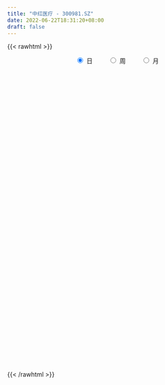 ```yaml
---
title: "中红医疗 - 300981.SZ"
date: 2022-06-22T18:31:20+08:00
draft: false
---
```

{{< rawhtml >}}
    <div style="text-align: center">
        <label style="padding: 1rem;"><input style="margin-right: .5rem" type="radio" name="period" value="D" checked onclick="period_change(this)">日</label>
        <label style="padding: 1rem;"><input style="margin-right: .5rem" type="radio" name="period" value="W" onclick="period_change(this)">周</label>
        <label style="padding: 1rem;"><input style="margin-right: .5rem" type="radio" name="period" value="M" onclick="period_change(this)">月</label>
    </div>
    <div id="chart" style="height: 700px;"></div> 
    <script type="text/javascript">
        const D_v = [256393.72,172253.92,147816.54,125622.82,122790.67,104671.19,64153.68,48024.16,67506.08,60746.45,49383.32,50607.19,59049.89,33648.65,50312.04,42041.07,35559.22,33284.93,43702.5,38813.65,40361.8,66920.63,40305.67,46655.91,24254.39,31380.41,26561.98,27482.94,19386.02,24160.31,41302.45,30517.37,21992.41,26830.93,20445.38,41765.18,22527.05,19802.44,30797.19,33552.38,47949.92,45190.56,31240.08,38818.82,29369.62,28395.24,20129.69,17853.7,19144.11,33870.63,25105.09,21987.36,29066.43,34952.06,31087.12,13733.13,20253.31,22957.65,17553.63,22380.68,17962.88,18557.86,35231.71,23381.16,36420.7,35297.35,40843.28,25411.14,26919.05,20680.69,23519.79,17785.94,16568.09,12794.38,15481.74,20413.28,26339.66,17547.99,10770.23,15386.79,11062.39,18555.82,26339.06,34844.98,50318.6,22431.85,12632.86,17320.08,16522.09,13771.8,14266.79,12981.8,18505.3,13600.38,11298.2,11376.04,10428.42,16001.94,14866.75,19639.7,10689.15,7425.64,9242.33,11439.88,10341.1,12050.51,7472.5,12247.8,11093.77,16244.89,8816.88,6420.46,15825.59,18126.48,12758.07,7872.23,9549.02,9623.04,9987.57,15386.27,36105.76,18239.56,10986.57,15444.52,13707.32,34084.74,17711.7,24548.98,18134.79,9942.35,12758.21,13586.99,11237.34,17486.21,24627.7,16632.73,13793.49,10221.06,11506.7,15511.66,18279.5,22495.67,20374.28,36334.07,37670.27,22677.48,14673.31,11371.99,11824.58,7058.87,11031.82,12222.68,10202.62,12060.77,11431.38,11778.79,8540.4,10630.08,24730.43,11220.29,10670.73,11539.95,9493.85,10802.73,9022.43,11325.75,18879.48,13673.4,11935.15,14095.89,9889.29,76384.86,52217.74,35589.44,46397.74,44775.28,57673.95,39049.2,38189.23,16590.52,14508.03,15698.51,9231.47,13791.32,7838.14,13460.15,9209.76,6672.78,7697.57,7479.93,7022.08,10339.03,7149.91,6459.95,7621.0,7870.52,9367.14,8021.31,9766.61,7608.45,14739.66,12085.99,12343.44,6977.98,8092.6,9195.36,12969.08,9682.01,15118.0,13789.61,12113.04,23111.92,24564.06,17493.87,16410.47,14864.52,8401.8,14125.88,10655.38,7546.01,9585.69,6821.33,7375.13,10916.23,7618.89,7972.34,9611.56,9922.9,7108.04,6727.79,7542.65,7381.84,6327.62,9493.31,7870.12,5733.19,5319.41,6204.92,8000.22,6205.38,12222.29,9895.99,20122.04,45695.86,32724.51,26047.89,16288.66,14591.16,15677.26,21932.46,17666.22,18211.75,18086.97,17531.07,13971.49,12140.03,17164.67,23783.45,50716.29,31011.9,23062.01,28240.52,48794.38,35475.22,50508.8,28471.37,34618.13,42919.22,34299.28,32849.02,26928.8,24811.99,24548.41,28263.82,22183.17,26265.93,25158.35,25497.42,19627.54]
const D_histogram = [0.0,0.4288547009,0.7335442277,1.5949817291,1.9365278315,1.1883366738,0.6909086236,0.02224363,-0.1341777355,-0.2354449886,-0.3945766913,-0.3433337337,-0.7505345885,-1.0333728089,-1.129183391,-1.4281952783,-1.7182154625,-1.7454404374,-1.5502145921,-1.2286434573,-1.2299499021,-0.6572878826,-0.3258397909,-0.4270556229,-0.4211205928,-0.2822827661,-0.2914169467,-0.393430441,-0.3132036401,-0.3570929226,-0.7105101288,-1.1695024304,-1.3494903466,-1.5405656283,-1.4180995501,-0.850857965,-0.5629609589,-0.2731458433,0.1813527557,0.5699667675,1.1598198665,1.6909933253,1.7663151966,1.7457785956,1.4733570563,0.9799531359,0.7092687192,0.5371468925,0.247615077,0.4415564689,0.5323250369,0.6564781551,0.8911925299,1.1400259303,0.9059864826,0.7534670066,0.6417280962,0.4093348778,0.1017183533,-0.2639561711,-0.6883691108,-0.7722309338,-0.4137620217,-0.2005012483,0.2096900444,0.4009680676,0.8308295399,0.9512045282,0.7459530494,0.3533227731,0.4054742728,0.459608746,0.3700637118,0.21792633,0.2439959861,0.3351672658,0.242705132,0.0145500869,-0.0863400799,-0.4414874422,-0.5113489971,-0.2705740578,0.073124611,0.5020787365,-0.0774748828,-0.5923274689,-0.8455578987,-1.0523474151,-1.2569950341,-1.2546160729,-1.0674115629,-0.9689392838,-0.9756232134,-0.9499164965,-0.8322528797,-0.6899416568,-0.5540238808,-0.6143232737,-0.7770922099,-0.7251109391,-0.8644325774,-0.8450749445,-0.661531217,-0.7163209334,-0.8170712485,-1.0320206203,-1.1543178768,-1.2656601784,-1.104867675,-0.7889897892,-0.5668047159,-0.3173352559,-0.3873125334,-0.7129503529,-0.7110759876,-0.7219336646,-0.628790547,-0.4298771336,-0.2979228084,0.0002519704,-0.27736276,-0.5541560964,-0.6098069004,-0.4300070563,-0.303805984,0.2072646474,0.5372691582,0.8443892107,0.8153693739,0.8714404028,0.9835773324,1.1431567601,1.2544927767,1.4015617637,1.5448072029,1.6146374217,1.4594421863,1.3422368045,1.1778991076,1.1392833053,1.1546444858,1.158918985,1.0774360601,1.2050320631,1.3751054793,1.2515139258,1.0355536547,0.7898045181,0.4675436723,0.2688696886,0.2595678281,0.2858937939,0.280826623,0.3022953055,0.3373053776,0.2180165212,0.1156243527,-0.0738197025,0.0419938244,0.0404743145,0.0904827575,-0.0010711698,-0.0795489496,-0.0293874623,-0.0747439882,-0.0599968321,0.0670906653,0.0746191673,0.1132211771,0.016493608,-0.0030314397,0.7454498965,1.2113129648,1.3024610764,1.5466679215,1.4780034875,1.7169895989,1.6199078579,0.8426080265,0.3702091939,-0.1105252772,-0.6750543523,-0.9974051777,-1.4519258201,-1.6902887397,-2.0020966514,-2.1156679687,-1.991466359,-1.7195670075,-1.4343508219,-1.2213933077,-1.208886538,-1.1788817031,-1.0487270371,-0.8391732297,-0.7248577139,-0.5226901852,-0.3393211966,-0.2850639209,-0.1601253334,-0.2102205954,-0.0848443975,0.1326476825,0.2602409639,0.3733452286,0.4495281875,0.5281838636,0.4428799564,0.1204255637,-0.2102347732,-0.218071662,0.0641308071,0.2872701102,0.2651174594,0.2116693241,0.232184447,0.2629921369,0.4237574038,0.3942935542,0.3489900873,0.27044923,0.1337333484,-0.0121617919,-0.0099920801,0.0063951202,0.0320963002,-0.008622757,0.1000817663,0.0814499904,0.0425096075,0.0106535601,0.014877804,-0.0529890183,0.0118595616,-0.0624295025,-0.0884263138,-0.1649149257,-0.251434517,-0.4540045566,-0.5919381467,-0.9947619151,-1.2428394508,-1.1859965608,-1.7883634096,-2.0094650212,-1.939050411,-1.7649629226,-1.5003660501,-1.208635916,-0.9015884261,-0.6008958788,-0.2968817176,-0.0673108616,0.0922321249,0.2241981656,0.3397469364,0.498162675,0.7244227246,0.8884349832,0.963241864,1.0589825819,1.0729815017,-0.5443676152,-1.4555225733,-1.8819015079,-2.0179966284,-1.9125504764,-1.7372897628,-1.5062676867,-1.2693945916,-0.9535007702,-0.6662824072,-0.3965352488,-0.1273629752,0.1276288026,0.3619890678,0.5786035984,0.7331308017,0.8242932837]
const D_fast = [0.0,0.5360683761,1.0241439599,2.2843268935,3.1100049538,2.6588979646,2.3341970703,1.6710929842,1.4811271848,1.3209986845,1.063222809,1.0286323332,0.4337978313,-0.1073835914,-0.4854900212,-1.1415507281,-1.8611247779,-2.3247098622,-2.5170376648,-2.5026273944,-2.8114213147,-2.4030812659,-2.153093122,-2.3610728597,-2.4604179777,-2.3921508426,-2.4741392598,-2.6745103644,-2.6725844735,-2.8057469866,-3.336791725,-4.0881596343,-4.6055201371,-5.1817368259,-5.4137956353,-5.0592685414,-4.912111775,-4.6905831202,-4.1907463323,-3.6596406286,-2.7798325629,-1.8259107729,-1.3090101024,-0.8931020545,-0.7971843298,-1.0455999662,-1.1389672031,-1.1768023066,-1.4044303528,-1.1000998438,-0.8762500165,-0.5879773596,-0.1304648522,0.4033750307,0.3958322037,0.4316794793,0.4803725929,0.350313094,0.0681261578,-0.3635374093,-0.9600426268,-1.2369621832,-0.9819337765,-0.8187983152,-0.3561845114,-0.0646644713,0.572904386,0.9310805063,0.9123172899,0.6080177068,0.7615377747,0.9305744345,0.9335453282,0.8358895289,0.9229581816,1.0979212777,1.0661354268,0.8416179035,0.7191427167,0.2536234939,0.0559246897,0.2290561145,0.5910359361,1.1455097457,0.5465874057,-0.1163470476,-0.5809669521,-1.0508433223,-1.5697396998,-1.8810147568,-1.9606631376,-2.1044256794,-2.3550154123,-2.5667878195,-2.6571874226,-2.687361614,-2.6899498082,-2.9038300195,-3.2608720082,-3.3901684722,-3.7455982549,-3.937509358,-3.9193484348,-4.1532183845,-4.4582365117,-4.9311910386,-5.3420677643,-5.7698251105,-5.8852495258,-5.7666190874,-5.686135193,-5.5159995471,-5.6828049578,-6.1866803656,-6.3625749972,-6.5539160903,-6.6179706095,-6.5265264795,-6.4690528564,-6.170815085,-6.5177705053,-6.9331028659,-7.141205395,-7.0689073149,-7.0186577387,-6.4557709454,-5.9914491451,-5.4732317899,-5.2984092832,-5.0244781537,-4.6664468909,-4.2210782731,-3.7961190624,-3.2986596345,-2.7692123945,-2.2957228203,-2.0860575091,-1.8677036898,-1.7375666098,-1.4913615857,-1.1873392839,-0.8933350384,-0.7054589483,-0.2766049295,0.2372448565,0.4265317845,0.4694599271,0.42116192,0.2157869923,0.0843304307,0.1399205272,0.2377199415,0.3028594263,0.3999019352,0.5192383517,0.4544536256,0.3809675453,0.1730685645,0.2993805475,0.3079796162,0.3806087485,0.2887870288,0.1904220117,0.2332366334,0.1691941104,0.1689420584,0.3128022222,0.338985516,0.4058928201,0.313288653,0.2930057454,1.2278495557,1.9965408652,2.4133042459,3.0441780713,3.3450145093,4.0132480203,4.3211432439,3.7544954191,3.3746488849,2.8662830945,2.1329904314,1.5612883115,0.7437862141,0.0828511096,-0.7294809649,-1.3719692744,-1.7456342545,-1.9036266548,-1.9769981747,-2.0693889874,-2.3591038522,-2.6238194431,-2.7558465363,-2.7560860363,-2.822984949,-2.7514899667,-2.6529512772,-2.6699599816,-2.5850527275,-2.6877031384,-2.5835380399,-2.3328840392,-2.1402305169,-1.933789945,-1.7452249392,-1.5345232972,-1.5091072153,-1.8014552171,-2.1846742473,-2.2470290517,-1.9487938807,-1.6538370501,-1.6097103361,-1.6102411404,-1.5316799057,-1.4351241816,-1.1684195637,-1.0993100248,-1.0573659698,-1.0682945197,-1.1715770642,-1.3205126525,-1.3208409607,-1.3028549803,-1.2691297253,-1.3120044717,-1.1782795069,-1.1765487851,-1.2048617662,-1.2340544236,-1.2261107287,-1.3072248056,-1.2394113353,-1.3293077749,-1.3774111647,-1.4951285081,-1.6445067286,-1.9605779073,-2.2464960341,-2.8980102812,-3.4567976796,-3.6964539299,-4.745911631,-5.4693794979,-5.8837274905,-6.1508807327,-6.2613753728,-6.2718042176,-6.1901538343,-6.0396852567,-5.8098915249,-5.5971483842,-5.4145473666,-5.2265317844,-5.0260462795,-4.7430898722,-4.3357241414,-3.9496031371,-3.6339857902,-3.2734994268,-2.9912551316,-4.7446961523,-6.0197317537,-6.9165860653,-7.5571803429,-7.92987181,-8.1889335371,-8.3344783827,-8.4149539355,-8.3374353066,-8.2167875454,-8.0461741993,-7.8088426694,-7.521943691,-7.1970861588,-6.8358207286,-6.4980108249,-6.200775022]
const D_slow = [0.0,0.1072136752,0.2905997321,0.6893451644,1.1734771223,1.4705612908,1.6432884467,1.6488493542,1.6153049203,1.5564436731,1.4577995003,1.3719660669,1.1843324197,0.9259892175,0.6436933698,0.2866445502,-0.1429093154,-0.5792694248,-0.9668230728,-1.2739839371,-1.5814714126,-1.7457933833,-1.827253331,-1.9340172368,-2.0392973849,-2.1098680765,-2.1827223131,-2.2810799234,-2.3593808334,-2.4486540641,-2.6262815962,-2.9186572038,-3.2560297905,-3.6411711976,-3.9956960851,-4.2084105764,-4.3491508161,-4.4174372769,-4.372099088,-4.2296073961,-3.9396524295,-3.5169040981,-3.075325299,-2.6388806501,-2.270541386,-2.0255531021,-1.8482359223,-1.7139491991,-1.6520454299,-1.5416563126,-1.4085750534,-1.2444555147,-1.0216573822,-0.7366508996,-0.5101542789,-0.3217875273,-0.1613555032,-0.0590217838,-0.0335921955,-0.0995812382,-0.2716735159,-0.4647312494,-0.5681717548,-0.6182970669,-0.5658745558,-0.4656325389,-0.2579251539,-0.0201240219,0.1663642405,0.2546949338,0.356063502,0.4709656885,0.5634816164,0.6179631989,0.6789621954,0.7627540119,0.8234302949,0.8270678166,0.8054827966,0.6951109361,0.5672736868,0.4996301724,0.5179113251,0.6434310092,0.6240622885,0.4759804213,0.2645909466,0.0015040928,-0.3127446657,-0.6263986839,-0.8932515747,-1.1354863956,-1.379392199,-1.6168713231,-1.824934543,-1.9974199572,-2.1359259274,-2.2895067458,-2.4837797983,-2.6650575331,-2.8811656774,-3.0924344136,-3.2578172178,-3.4368974511,-3.6411652633,-3.8991704183,-4.1877498875,-4.5041649321,-4.7803818509,-4.9776292982,-5.1193304771,-5.1986642911,-5.2954924245,-5.4737300127,-5.6514990096,-5.8319824257,-5.9891800625,-6.0966493459,-6.171130048,-6.1710670554,-6.2404077454,-6.3789467695,-6.5313984946,-6.6389002587,-6.7148517547,-6.6630355928,-6.5287183033,-6.3176210006,-6.1137786571,-5.8959185564,-5.6500242233,-5.3642350333,-5.0506118391,-4.7002213982,-4.3140195974,-3.910360242,-3.5454996954,-3.2099404943,-2.9154657174,-2.6306448911,-2.3419837696,-2.0522540234,-1.7828950084,-1.4816369926,-1.1378606228,-0.8249821413,-0.5660937276,-0.3686425981,-0.25175668,-0.1845392579,-0.1196473009,-0.0481738524,0.0220328033,0.0976066297,0.1819329741,0.2364371044,0.2653431926,0.246888267,0.2573867231,0.2675053017,0.2901259911,0.2898581986,0.2699709612,0.2626240957,0.2439380986,0.2289388906,0.2457115569,0.2643663487,0.292671643,0.296795045,0.2960371851,0.4823996592,0.7852279004,1.1108431695,1.4975101499,1.8670110217,2.2962584215,2.7012353859,2.9118873926,3.004439691,2.9768083717,2.8080447837,2.5586934892,2.1957120342,1.7731398493,1.2726156865,0.7436986943,0.2458321045,-0.1840596473,-0.5426473528,-0.8479956797,-1.1502173142,-1.44493774,-1.7071194993,-1.9169128067,-2.0981272351,-2.2287997814,-2.3136300806,-2.3848960608,-2.4249273941,-2.477482543,-2.4986936424,-2.4655317218,-2.4004714808,-2.3071351736,-2.1947531268,-2.0627071608,-1.9519871717,-1.9218807808,-1.9744394741,-2.0289573896,-2.0129246878,-1.9411071603,-1.8748277954,-1.8219104644,-1.7638643527,-1.6981163185,-1.5921769675,-1.493603579,-1.4063560571,-1.3387437496,-1.3053104126,-1.3083508605,-1.3108488806,-1.3092501005,-1.3012260255,-1.3033817147,-1.2783612732,-1.2579987755,-1.2473713737,-1.2447079837,-1.2409885327,-1.2542357873,-1.2512708969,-1.2668782725,-1.2889848509,-1.3302135823,-1.3930722116,-1.5065733507,-1.6545578874,-1.9032483662,-2.2139582289,-2.5104573691,-2.9575482214,-3.4599144767,-3.9446770795,-4.3859178101,-4.7610093227,-5.0631683017,-5.2885654082,-5.4387893779,-5.5130098073,-5.5298375227,-5.5067794915,-5.4507299501,-5.365793216,-5.2412525472,-5.060146866,-4.8380381203,-4.5972276542,-4.3324820088,-4.0642366333,-4.2003285371,-4.5642091804,-5.0346845574,-5.5391837145,-6.0173213336,-6.4516437743,-6.828210696,-7.1455593439,-7.3839345364,-7.5505051382,-7.6496389504,-7.6814796942,-7.6495724936,-7.5590752266,-7.414424327,-7.2311416266,-7.0250683057]
const D_data = [['2021-04-27', 152.35, 120.9, 120.57, 159.8],['2021-04-28', 122.0, 127.62, 112.0, 132.15],['2021-04-29', 132.0, 128.55, 128.11, 138.88],['2021-04-30', 130.0, 139.7, 128.38, 139.7],['2021-05-06', 142.01, 138.0, 136.11, 147.6],['2021-05-07', 138.0, 124.68, 124.5, 138.0],['2021-05-10', 124.01, 125.42, 121.6, 129.48],['2021-05-11', 123.08, 120.63, 119.0, 123.9],['2021-05-12', 118.0, 125.0, 116.12, 126.4],['2021-05-13', 123.87, 125.07, 122.83, 129.37],['2021-05-14', 125.52, 123.6, 122.3, 127.5],['2021-05-17', 124.92, 125.85, 123.99, 129.18],['2021-05-18', 124.01, 118.88, 118.15, 124.08],['2021-05-19', 117.8, 118.0, 117.12, 120.3],['2021-05-20', 117.0, 118.56, 114.84, 120.48],['2021-05-21', 117.51, 113.98, 113.8, 117.81],['2021-05-24', 113.0, 111.24, 109.94, 113.0],['2021-05-25', 112.99, 112.23, 112.11, 114.89],['2021-05-26', 111.23, 114.04, 109.5, 115.15],['2021-05-27', 113.5, 115.75, 113.0, 116.36],['2021-05-28', 115.7, 111.38, 111.18, 115.7],['2021-05-31', 113.67, 119.13, 112.99, 120.98],['2021-06-01', 117.0, 117.91, 115.78, 119.48],['2021-06-02', 115.01, 112.54, 112.12, 115.84],['2021-06-03', 112.6, 113.0, 112.01, 113.95],['2021-06-04', 112.8, 114.48, 112.5, 116.33],['2021-06-07', 113.66, 112.44, 112.2, 114.0],['2021-06-08', 112.64, 110.38, 110.0, 113.57],['2021-06-09', 110.39, 111.99, 109.51, 112.2],['2021-06-10', 112.42, 109.92, 109.8, 112.45],['2021-06-11', 108.66, 104.17, 103.82, 109.6],['2021-06-15', 103.02, 99.49, 99.25, 103.59],['2021-06-16', 99.0, 99.8, 97.56, 100.96],['2021-06-17', 99.16, 97.0, 96.69, 99.79],['2021-06-18', 96.25, 99.01, 96.23, 99.28],['2021-06-21', 98.49, 104.96, 98.16, 107.63],['2021-06-22', 104.47, 102.6, 102.5, 104.47],['2021-06-23', 102.64, 103.23, 101.22, 103.85],['2021-06-24', 102.63, 106.65, 101.7, 107.98],['2021-06-25', 106.42, 107.8, 105.09, 109.88],['2021-06-28', 107.0, 113.09, 106.81, 115.8],['2021-06-29', 112.67, 116.01, 112.26, 117.2],['2021-06-30', 114.5, 112.86, 112.55, 114.84],['2021-07-01', 113.5, 112.81, 112.79, 119.18],['2021-07-02', 110.88, 109.8, 109.08, 113.35],['2021-07-05', 109.15, 105.63, 104.8, 110.7],['2021-07-06', 106.5, 106.75, 104.01, 107.4],['2021-07-07', 104.3, 107.03, 104.3, 107.88],['2021-07-08', 107.07, 104.38, 104.16, 107.86],['2021-07-09', 104.31, 110.23, 104.3, 111.28],['2021-07-12', 110.15, 109.89, 108.7, 112.62],['2021-07-13', 109.67, 111.18, 106.82, 111.18],['2021-07-14', 111.0, 114.0, 109.94, 115.5],['2021-07-15', 115.0, 116.18, 112.5, 118.5],['2021-07-16', 114.6, 110.9, 110.8, 115.79],['2021-07-19', 110.2, 111.48, 110.0, 112.69],['2021-07-20', 113.0, 111.8, 111.8, 115.48],['2021-07-21', 110.11, 109.76, 108.62, 110.79],['2021-07-22', 109.66, 107.55, 107.18, 109.7],['2021-07-23', 107.31, 104.92, 103.6, 108.12],['2021-07-26', 104.5, 101.63, 99.67, 104.5],['2021-07-27', 101.1, 103.88, 100.23, 104.68],['2021-07-28', 103.98, 109.62, 103.98, 111.88],['2021-07-29', 108.81, 109.02, 106.05, 110.05],['2021-07-30', 107.98, 113.1, 107.5, 114.89],['2021-08-02', 115.2, 112.16, 111.81, 118.0],['2021-08-03', 111.88, 117.28, 111.55, 117.71],['2021-08-04', 117.0, 115.59, 113.6, 117.0],['2021-08-05', 115.88, 111.97, 111.8, 117.87],['2021-08-06', 110.98, 108.47, 108.2, 112.78],['2021-08-09', 107.9, 113.47, 106.92, 115.28],['2021-08-10', 113.52, 114.19, 112.0, 114.78],['2021-08-11', 114.8, 112.7, 112.65, 115.15],['2021-08-12', 111.71, 111.58, 111.5, 113.38],['2021-08-13', 111.86, 113.75, 111.13, 113.84],['2021-08-16', 114.38, 115.22, 112.17, 115.8],['2021-08-17', 115.52, 113.26, 112.43, 117.2],['2021-08-18', 112.39, 110.91, 109.81, 113.8],['2021-08-19', 110.8, 111.7, 110.11, 112.96],['2021-08-20', 112.18, 107.17, 106.89, 112.18],['2021-08-23', 106.43, 109.3, 106.43, 109.9],['2021-08-24', 109.0, 113.42, 108.53, 113.91],['2021-08-25', 113.41, 116.29, 113.01, 117.48],['2021-08-26', 117.26, 119.77, 115.11, 119.77],['2021-08-27', 113.2, 106.98, 106.86, 113.48],['2021-08-30', 106.0, 104.63, 104.23, 107.77],['2021-08-31', 104.66, 105.3, 104.02, 106.5],['2021-09-01', 105.3, 103.89, 102.15, 105.6],['2021-09-02', 103.53, 101.85, 101.29, 103.69],['2021-09-03', 101.8, 102.82, 100.88, 102.84],['2021-09-06', 102.67, 104.61, 101.65, 104.97],['2021-09-07', 105.0, 103.31, 103.01, 105.0],['2021-09-08', 103.29, 101.28, 100.98, 103.29],['2021-09-09', 101.3, 100.75, 99.7, 101.48],['2021-09-10', 100.63, 101.33, 99.77, 101.43],['2021-09-13', 101.34, 101.46, 101.12, 102.96],['2021-09-14', 101.31, 101.34, 100.3, 102.3],['2021-09-15', 101.25, 98.3, 97.86, 101.33],['2021-09-16', 98.2, 95.51, 95.41, 98.21],['2021-09-17', 95.5, 96.93, 91.68, 97.24],['2021-09-22', 94.98, 93.26, 93.2, 95.98],['2021-09-23', 93.9, 93.81, 93.6, 94.88],['2021-09-24', 94.38, 95.36, 93.71, 95.99],['2021-09-27', 95.36, 91.69, 91.01, 95.36],['2021-09-28', 91.15, 89.57, 89.51, 91.68],['2021-09-29', 89.52, 86.0, 86.0, 89.56],['2021-09-30', 85.0, 84.79, 84.07, 85.49],['2021-10-08', 84.1, 82.7, 82.56, 84.8],['2021-10-11', 82.55, 84.63, 82.55, 85.35],['2021-10-12', 84.65, 86.41, 83.34, 87.49],['2021-10-13', 85.62, 85.43, 84.3, 86.41],['2021-10-14', 85.69, 85.96, 85.07, 86.75],['2021-10-15', 85.0, 81.41, 81.23, 85.0],['2021-10-18', 80.52, 75.92, 75.78, 80.62],['2021-10-19', 75.92, 77.78, 75.04, 77.97],['2021-10-20', 77.79, 76.2, 75.9, 77.8],['2021-10-21', 76.15, 76.34, 75.81, 77.42],['2021-10-22', 76.1, 77.17, 75.83, 77.5],['2021-10-25', 76.99, 76.06, 75.06, 77.17],['2021-10-26', 76.14, 78.31, 75.22, 79.82],['2021-10-27', 75.08, 70.15, 69.9, 75.78],['2021-10-28', 70.0, 67.42, 66.88, 70.0],['2021-10-29', 68.0, 67.9, 67.25, 68.58],['2021-11-01', 68.2, 69.83, 67.8, 70.96],['2021-11-02', 69.69, 68.74, 68.03, 70.76],['2021-11-03', 69.99, 74.3, 69.56, 75.6],['2021-11-04', 72.99, 73.67, 72.8, 74.6],['2021-11-05', 73.8, 74.75, 72.52, 76.89],['2021-11-08', 74.35, 71.07, 70.14, 74.7],['2021-11-09', 72.01, 72.03, 71.37, 72.27],['2021-11-10', 71.85, 73.11, 71.3, 73.49],['2021-11-11', 72.71, 74.51, 72.5, 74.6],['2021-11-12', 74.52, 74.86, 73.71, 75.0],['2021-11-15', 74.98, 76.38, 74.8, 76.99],['2021-11-16', 76.51, 77.66, 75.07, 78.86],['2021-11-17', 77.68, 78.0, 76.45, 78.0],['2021-11-18', 77.9, 75.65, 75.62, 78.28],['2021-11-19', 75.64, 76.03, 74.74, 76.17],['2021-11-22', 76.03, 75.25, 74.45, 76.48],['2021-11-23', 75.25, 76.81, 74.66, 76.98],['2021-11-24', 77.18, 77.99, 75.97, 78.14],['2021-11-25', 78.8, 78.52, 77.77, 79.98],['2021-11-26', 78.6, 77.86, 77.8, 80.3],['2021-11-29', 81.0, 81.29, 79.91, 84.67],['2021-11-30', 80.31, 83.48, 79.41, 84.56],['2021-12-01', 82.38, 80.84, 80.5, 82.79],['2021-12-02', 81.01, 79.58, 79.3, 82.29],['2021-12-03', 79.45, 78.62, 77.77, 79.45],['2021-12-06', 78.12, 76.58, 76.51, 78.8],['2021-12-07', 76.63, 76.98, 76.04, 77.24],['2021-12-08', 77.5, 78.98, 77.0, 78.98],['2021-12-09', 78.7, 79.68, 78.38, 80.25],['2021-12-10', 79.5, 79.57, 78.87, 80.28],['2021-12-13', 80.0, 80.19, 79.31, 80.96],['2021-12-14', 80.2, 80.79, 79.51, 81.59],['2021-12-15', 80.85, 78.88, 78.8, 80.85],['2021-12-16', 78.93, 78.66, 77.63, 79.07],['2021-12-17', 79.22, 76.83, 76.75, 79.27],['2021-12-20', 77.25, 80.48, 76.6, 81.5],['2021-12-21', 79.84, 79.39, 78.55, 80.0],['2021-12-22', 79.4, 80.26, 79.01, 80.8],['2021-12-23', 80.08, 78.45, 78.39, 80.97],['2021-12-24', 78.31, 78.16, 77.12, 79.43],['2021-12-27', 77.85, 79.69, 77.76, 80.55],['2021-12-28', 79.88, 78.5, 78.42, 80.24],['2021-12-29', 78.4, 79.15, 77.81, 80.8],['2021-12-30', 79.3, 80.98, 79.18, 81.49],['2021-12-31', 81.5, 79.94, 79.83, 81.55],['2022-01-04', 79.98, 80.57, 79.93, 81.48],['2022-01-05', 80.51, 78.81, 77.88, 80.51],['2022-01-06', 78.25, 79.51, 78.18, 79.78],['2022-01-07', 80.0, 91.47, 79.76, 94.56],['2022-01-10', 90.22, 92.1, 89.2, 94.36],['2022-01-11', 91.15, 90.06, 87.87, 92.1],['2022-01-12', 89.99, 94.22, 88.51, 96.12],['2022-01-13', 93.8, 92.23, 92.03, 99.66],['2022-01-14', 91.95, 98.13, 90.51, 100.8],['2022-01-17', 99.99, 96.0, 95.65, 100.0],['2022-01-18', 94.97, 86.49, 86.49, 94.97],['2022-01-19', 86.3, 87.83, 85.5, 88.79],['2022-01-20', 88.01, 85.67, 85.66, 88.72],['2022-01-21', 86.06, 81.88, 81.8, 86.83],['2022-01-24', 81.3, 82.22, 80.77, 83.09],['2022-01-25', 82.32, 77.81, 77.5, 83.19],['2022-01-26', 78.16, 77.66, 77.0, 79.44],['2022-01-27', 77.99, 73.98, 73.98, 78.35],['2022-01-28', 74.47, 73.8, 73.01, 75.36],['2022-02-07', 74.91, 75.23, 74.18, 75.58],['2022-02-08', 75.22, 76.67, 74.8, 77.33],['2022-02-09', 76.67, 77.03, 76.0, 77.18],['2022-02-10', 77.03, 76.31, 76.19, 77.29],['2022-02-11', 75.81, 73.29, 73.29, 76.29],['2022-02-14', 72.6, 72.48, 71.75, 73.7],['2022-02-15', 72.49, 73.05, 71.71, 73.3],['2022-02-16', 73.22, 73.95, 72.67, 74.57],['2022-02-17', 73.95, 72.72, 72.6, 74.24],['2022-02-18', 72.37, 73.87, 71.9, 74.32],['2022-02-21', 73.8, 74.01, 72.98, 74.3],['2022-02-22', 73.68, 72.45, 71.71, 73.68],['2022-02-23', 72.45, 73.3, 72.38, 73.8],['2022-02-24', 73.06, 70.81, 69.71, 74.45],['2022-02-25', 71.24, 72.74, 71.24, 73.68],['2022-02-28', 72.71, 74.49, 71.87, 74.5],['2022-03-01', 74.49, 74.11, 73.53, 74.87],['2022-03-02', 73.79, 74.5, 73.08, 74.86],['2022-03-03', 74.5, 74.56, 73.81, 75.33],['2022-03-04', 73.98, 75.1, 73.91, 76.3],['2022-03-07', 75.01, 73.13, 72.99, 75.2],['2022-03-08', 73.38, 69.0, 68.89, 73.55],['2022-03-09', 69.05, 66.81, 64.58, 69.98],['2022-03-10', 69.3, 69.48, 67.98, 69.83],['2022-03-11', 68.6, 73.51, 68.2, 73.6],['2022-03-14', 74.3, 74.0, 74.0, 76.88],['2022-03-15', 72.75, 71.42, 71.01, 75.6],['2022-03-16', 72.6, 70.75, 67.3, 73.27],['2022-03-17', 71.49, 71.51, 70.41, 73.42],['2022-03-18', 70.91, 71.73, 70.32, 72.3],['2022-03-21', 71.5, 73.92, 71.5, 74.96],['2022-03-22', 73.95, 72.0, 71.7, 73.95],['2022-03-23', 72.01, 71.69, 71.4, 72.79],['2022-03-24', 71.16, 70.99, 69.79, 72.5],['2022-03-25', 71.2, 69.65, 69.6, 71.37],['2022-03-28', 68.7, 68.63, 68.01, 70.15],['2022-03-29', 68.96, 69.9, 68.34, 71.45],['2022-03-30', 69.85, 69.94, 68.4, 70.39],['2022-03-31', 69.54, 70.0, 69.39, 71.36],['2022-04-01', 69.17, 68.95, 67.61, 69.3],['2022-04-06', 69.04, 70.86, 69.03, 71.27],['2022-04-07', 70.92, 69.4, 69.38, 71.27],['2022-04-08', 70.2, 68.86, 67.89, 70.2],['2022-04-11', 68.8, 68.6, 68.28, 70.23],['2022-04-12', 69.0, 68.81, 67.25, 69.5],['2022-04-13', 68.01, 67.54, 67.41, 68.86],['2022-04-14', 67.71, 69.0, 67.54, 69.5],['2022-04-15', 68.66, 67.03, 66.82, 68.94],['2022-04-18', 66.98, 67.12, 65.18, 67.29],['2022-04-19', 66.9, 65.92, 65.6, 67.18],['2022-04-20', 66.6, 64.99, 64.85, 66.66],['2022-04-21', 64.3, 62.26, 62.25, 65.38],['2022-04-22', 62.43, 61.5, 61.11, 62.43],['2022-04-25', 60.0, 55.82, 54.0, 60.8],['2022-04-26', 54.2, 54.8, 54.2, 56.88],['2022-04-27', 53.99, 56.79, 53.0, 57.42],['2022-04-28', 53.84, 45.46, 45.43, 53.84],['2022-04-29', 44.02, 46.02, 44.02, 46.28],['2022-05-05', 45.93, 47.15, 45.26, 48.15],['2022-05-06', 46.3, 47.03, 46.1, 47.45],['2022-05-09', 47.02, 47.39, 46.91, 48.15],['2022-05-10', 47.21, 47.45, 46.63, 47.67],['2022-05-11', 47.44, 47.68, 47.3, 48.88],['2022-05-12', 47.7, 47.88, 47.44, 48.8],['2022-05-13', 48.1, 48.42, 47.75, 49.17],['2022-05-16', 48.44, 48.0, 47.7, 49.16],['2022-05-17', 48.11, 47.4, 46.79, 48.37],['2022-05-18', 47.5, 47.19, 46.91, 47.83],['2022-05-19', 46.5, 47.11, 46.17, 47.19],['2022-05-20', 47.5, 47.97, 47.2, 48.28],['2022-05-23', 48.47, 49.62, 48.07, 49.99],['2022-05-24', 51.91, 49.84, 49.54, 52.88],['2022-05-25', 49.94, 49.44, 48.73, 50.66],['2022-05-26', 49.8, 50.34, 48.03, 50.35],['2022-05-27', 50.9, 49.87, 49.65, 50.9],['2022-05-30', 25.53, 24.69, 24.61, 25.6],['2022-05-31', 24.7, 25.25, 24.52, 25.26],['2022-06-01', 25.25, 25.67, 24.96, 26.45],['2022-06-02', 25.89, 25.46, 25.11, 25.96],['2022-06-06', 25.47, 26.0, 25.47, 26.33],['2022-06-07', 25.8, 25.28, 25.07, 25.95],['2022-06-08', 25.27, 24.83, 24.53, 25.38],['2022-06-09', 24.88, 24.06, 24.01, 24.88],['2022-06-10', 23.87, 24.62, 23.72, 24.65],['2022-06-13', 24.36, 24.18, 23.95, 24.59],['2022-06-14', 24.19, 23.96, 23.27, 24.2],['2022-06-15', 23.96, 24.11, 23.96, 24.44],['2022-06-16', 24.14, 24.26, 24.07, 24.52],['2022-06-17', 24.1, 24.44, 23.76, 24.48],['2022-06-20', 24.58, 24.75, 24.4, 24.9],['2022-06-21', 24.87, 24.46, 24.27, 24.9],['2022-06-22', 24.65, 23.94, 23.91, 24.67]]
const W_v = [702087.0,227461.86,289813.69,235658.84,191722.1,209517.01,138893.7,99786.09,148444.24,192569.0,119393.37,142198.06,96878.4,131554.31,149151.51,86149.94,90457.95,141120.85,82678.68,70652.47,72312.85,27357.12,41303.99,12247.8,58401.59,57928.84,90705.73,105497.26,65659.68,82761.19,88167.81,122727.12,52340.57,54441.42,67655.25,63703.79,112305.19,236654.15,124035.49,53530.84,39211.39,38468.52,52222.02,49578.46,73814.58,81734.72,48734.29,43494.15,23758.73,38615.54,31463.12,120660.69,42336.55,88078.85,78894.23,156814.17,163249.77,171614.45,126073.32,70283.31]
const W_histogram = [0.0,-0.9585413105,-1.5758264819,-2.4882710295,-3.084212632,-3.0797458484,-3.5479643844,-3.9511606349,-3.3932040581,-2.6876526545,-2.0206458715,-1.3928420075,-1.2437331855,-0.4959848336,-0.2285928497,0.3566579967,0.3527664152,0.3868066224,0.1885995601,0.0251780563,-0.2936404958,-0.5118726572,-1.22881144,-1.676772257,-1.8777842154,-2.0974582927,-2.6335360638,-2.3050843555,-1.8768576003,-1.336617671,-0.7093242438,-0.1270193355,0.4089771141,0.6514311783,0.9554418678,1.3086386182,2.2933886515,3.306342704,2.8142752621,1.9196605038,1.2983584907,0.9475353214,0.6733459518,0.6827515782,0.6157800944,0.4909188299,0.3160546037,0.2063641853,0.1817320291,0.1002470631,-0.2489544057,-1.3820680112,-1.8916195808,-1.9550609154,-1.8485318199,-1.4868682949,-2.6599043134,-3.2231229911,-3.3251293125,-3.1455523344]
const W_fast = [0.0,-1.1981766382,-2.20941843,-3.743930735,-5.1109254955,-5.876395174,-7.2316048061,-8.6225912153,-8.9129356531,-8.8792974131,-8.7174520979,-8.4378587359,-8.5996832102,-7.9759310667,-7.7656872953,-7.0912719497,-7.0069719273,-6.8762300645,-7.0272872368,-7.1844142266,-7.5766429027,-7.9228432283,-8.9469848712,-9.8141387523,-10.4845967647,-11.2286354151,-12.4230972021,-12.6709165828,-12.7119042276,-12.505818716,-12.0558563498,-11.5053062754,-10.8670655473,-10.4617536885,-9.9188825321,-9.2385261271,-7.6804289309,-5.8408892024,-5.6293878288,-6.0440874611,-6.3407998516,-6.4547391905,-6.5605920721,-6.3804985512,-6.2935250114,-6.2956565684,-6.3915071437,-6.4496065158,-6.4288056647,-6.485228865,-6.8966689351,-8.3752995435,-9.3577560083,-9.9099625717,-10.2655664312,-10.27561998,-12.1136320768,-13.4826315023,-14.4159201518,-15.0227312572]
const W_slow = [0.0,-0.2396353276,-0.6335919481,-1.2556597055,-2.0267128635,-2.7966493256,-3.6836404217,-4.6714305804,-5.519731595,-6.1916447586,-6.6968062265,-7.0450167283,-7.3559500247,-7.4799462331,-7.5370944455,-7.4479299464,-7.3597383426,-7.263036687,-7.2158867969,-7.2095922829,-7.2830024068,-7.4109705711,-7.7181734311,-8.1373664954,-8.6068125492,-9.1311771224,-9.7895611384,-10.3658322272,-10.8350466273,-11.1692010451,-11.346532106,-11.3782869399,-11.2760426614,-11.1131848668,-10.8743243998,-10.5471647453,-9.9738175824,-9.1472319064,-8.4436630909,-7.9637479649,-7.6391583423,-7.4022745119,-7.233938024,-7.0632501294,-6.9093051058,-6.7865753983,-6.7075617474,-6.6559707011,-6.6105376938,-6.585475928,-6.6477145295,-6.9932315323,-7.4661364275,-7.9549016563,-8.4170346113,-8.788751685,-9.4537277634,-10.2595085112,-11.0907908393,-11.8771789229]
const W_data = [['2021-04-30', 152.35, 139.7, 112.0, 159.8],['2021-05-07', 142.01, 124.68, 124.5, 147.6],['2021-05-14', 124.01, 123.6, 116.12, 129.48],['2021-05-21', 124.92, 113.98, 113.8, 129.18],['2021-05-28', 113.0, 111.38, 109.5, 116.36],['2021-06-04', 113.67, 114.48, 112.01, 120.98],['2021-06-11', 113.66, 104.17, 103.82, 114.0],['2021-06-18', 103.02, 99.01, 96.23, 103.59],['2021-06-25', 98.49, 107.8, 98.16, 109.88],['2021-07-02', 107.0, 109.8, 106.81, 119.18],['2021-07-09', 109.15, 110.23, 104.01, 111.28],['2021-07-16', 110.15, 110.9, 106.82, 118.5],['2021-07-23', 110.2, 104.92, 103.6, 115.48],['2021-07-30', 104.5, 113.1, 99.67, 114.89],['2021-08-06', 115.2, 108.47, 108.2, 118.0],['2021-08-13', 107.9, 113.75, 106.92, 115.28],['2021-08-20', 114.38, 107.17, 106.89, 117.2],['2021-08-27', 106.43, 106.98, 106.43, 119.77],['2021-09-03', 106.0, 102.82, 100.88, 107.77],['2021-09-10', 102.67, 101.33, 99.7, 105.0],['2021-09-17', 101.34, 96.93, 91.68, 102.96],['2021-09-24', 94.98, 95.36, 93.2, 95.99],['2021-09-30', 95.36, 84.79, 84.07, 95.36],['2021-10-08', 84.1, 82.7, 82.56, 84.8],['2021-10-15', 82.55, 81.41, 81.23, 87.49],['2021-10-22', 80.52, 77.17, 75.04, 80.62],['2021-10-29', 76.99, 67.9, 66.88, 79.82],['2021-11-05', 68.2, 74.75, 67.8, 76.89],['2021-11-12', 74.35, 74.86, 70.14, 75.0],['2021-11-19', 74.98, 76.03, 74.74, 78.86],['2021-11-26', 76.03, 77.86, 74.45, 80.3],['2021-12-03', 81.0, 78.62, 77.77, 84.67],['2021-12-10', 78.12, 79.57, 76.04, 80.28],['2021-12-17', 80.0, 76.83, 76.75, 81.59],['2021-12-24', 77.25, 78.16, 76.6, 81.5],['2021-12-31', 77.85, 79.94, 77.76, 81.55],['2022-01-07', 79.98, 91.47, 77.88, 94.56],['2022-01-14', 90.22, 98.13, 87.87, 100.8],['2022-01-21', 99.99, 81.88, 81.8, 100.0],['2022-01-28', 81.3, 73.8, 73.01, 83.19],['2022-02-11', 74.91, 73.29, 73.29, 77.33],['2022-02-18', 72.6, 73.87, 71.71, 74.57],['2022-02-25', 73.8, 72.74, 69.71, 74.45],['2022-03-04', 72.71, 75.1, 71.87, 76.3],['2022-03-11', 75.01, 73.51, 64.58, 75.2],['2022-03-18', 74.3, 71.73, 67.3, 76.88],['2022-03-25', 71.5, 69.65, 69.6, 74.96],['2022-04-01', 68.7, 68.95, 67.61, 71.45],['2022-04-08', 69.04, 68.86, 67.89, 71.27],['2022-04-15', 68.8, 67.03, 66.82, 70.23],['2022-04-22', 66.98, 61.5, 61.11, 67.29],['2022-04-29', 60.0, 46.02, 44.02, 60.8],['2022-05-06', 45.93, 47.03, 45.26, 48.15],['2022-05-13', 47.02, 48.42, 46.63, 49.17],['2022-05-20', 48.44, 47.97, 46.17, 49.16],['2022-05-27', 48.47, 49.87, 48.03, 52.88],['2022-06-02', 25.53, 25.46, 24.52, 26.45],['2022-06-10', 25.47, 24.62, 23.72, 26.33],['2022-06-17', 24.36, 24.44, 23.27, 24.59],['2022-06-24', 24.58, 23.94, 23.91, 24.9]]
const M_v = [702087.0,1011577.1200000001,654100.9699999999,558212.58,501944.9599999999,259240.4000000001,219283.96,416090.28,286863.81,526525.67,142245.37,275401.2000000001,224109.64,450393.4,446951.2499999999]
const M_histogram = [0.0,-1.3127293447,-2.4638520012,-3.032270356,-3.7118463735,-5.2281318211,-6.9464284281,-6.613273909,-6.2168948209,-5.9534230097,-5.3376228334,-4.8516813028,-5.7053548183,-7.1360637571,-7.5952909229]
const M_fast = [0.0,-1.6409116809,-3.4079973377,-4.7344832814,-6.3420208923,-9.1653392952,-12.6202430092,-13.9404069674,-15.0982515845,-16.3231355258,-17.0417410578,-17.7687198529,-20.048732073,-23.2634569511,-25.6215068476]
const M_slow = [0.0,-0.3281823362,-0.9441453365,-1.7022129255,-2.6301745188,-3.9372074741,-5.6738145811,-7.3271330584,-8.8813567636,-10.369712516,-11.7041182244,-12.9170385501,-14.3433772547,-16.127393194,-18.0262159247]
const M_data = [['2021-04-30', 152.35, 139.7, 112.0, 159.8],['2021-05-31', 142.01, 119.13, 109.5, 147.6],['2021-06-30', 117.0, 112.86, 96.23, 119.48],['2021-07-30', 113.5, 113.1, 99.67, 119.18],['2021-08-31', 115.2, 105.3, 104.02, 119.77],['2021-09-30', 105.3, 84.79, 84.07, 105.6],['2021-10-29', 84.1, 67.9, 66.88, 87.49],['2021-11-30', 68.2, 83.48, 67.8, 84.67],['2021-12-31', 82.38, 79.94, 76.04, 82.79],['2022-01-28', 79.98, 73.8, 73.01, 100.8],['2022-02-28', 74.91, 74.49, 69.71, 77.33],['2022-03-31', 74.49, 70.0, 64.58, 76.88],['2022-04-29', 69.17, 46.02, 44.02, 71.27],['2022-05-31', 45.93, 25.25, 24.52, 52.88],['2022-06-30', 25.25, 23.94, 23.27, 26.45]]
        const D_a = [null,112.0,null,null,null,null,null,null,null,129.37,null,null,null,null,null,null,109.94,null,null,null,null,120.98,null,null,null,null,null,null,null,null,null,null,null,null,96.23,null,null,null,null,null,null,null,null,119.18,null,null,null,null,104.16,null,null,null,null,118.5,null,null,null,null,null,null,99.67,null,null,null,null,118.0,null,null,null,null,106.92,null,null,null,null,null,117.2,null,null,null,null,null,null,null,null,null,null,null,null,null,null,null,null,null,null,null,null,null,null,null,null,null,null,null,null,null,null,null,null,null,null,null,null,null,null,null,null,null,null,null,null,66.88,null,null,null,null,null,null,null,null,null,null,null,null,null,null,null,null,null,null,null,null,null,84.67,null,null,null,null,null,76.04,null,null,null,null,81.59,null,null,null,null,null,null,null,77.12,null,null,null,null,null,null,null,null,null,null,null,null,null,100.8,null,null,null,null,null,null,null,null,null,null,null,null,null,null,null,null,71.71,null,null,null,null,null,null,null,null,null,null,null,null,null,null,null,null,null,null,76.88,null,null,null,null,null,null,null,null,null,null,null,null,null,67.61,null,null,null,70.23,null,null,null,null,null,null,null,null,null,null,null,null,null,44.02,null,null,null,null,null,null,null,null,null,null,null,null,null,52.88,null,null,null,null,null,null,null,null,null,null,null,null,null,23.27,null,null,null,24.9,null,null]
const W_a = [null,null,null,null,null,null,null,96.23,null,null,null,118.5,null,null,null,null,null,null,null,null,null,null,null,null,null,null,66.88,null,null,null,null,null,null,null,null,null,null,100.8,null,null,null,null,null,null,null,null,null,null,null,null,null,null,null,null,null,null,null,null,23.27,null]
const M_a = [null,null,null,null,null,null,66.88,null,null,null,null,null,null,null,null]
        const D_b = [[{ coord: ['2021-04-28', 120.98] }, { coord: ['2021-08-17', 112.0] }],[{ coord: ['2021-10-28', 81.59] }, { coord: ['2022-03-14', 76.04] }]]
const W_b = [[{ coord: ['2021-06-18', 100.8] }, { coord: ['2022-01-14', 96.23] }]]
const M_b = []
    </script>
{{< /rawhtml >}}